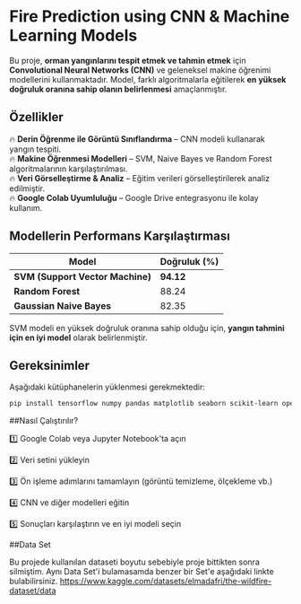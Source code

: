 # Fire Prediction using CNN & Machine Learning Models

Bu proje, **orman yangınlarını tespit etmek ve tahmin etmek** için **Convolutional Neural Networks (CNN)** ve geleneksel makine öğrenimi modellerini kullanmaktadır. Model, farklı algoritmalarla eğitilerek **en yüksek doğruluk oranına sahip olanın belirlenmesi** amaçlanmıştır.

## Özellikler
🔥 **Derin Öğrenme ile Görüntü Sınıflandırma** – CNN modeli kullanarak yangın tespiti.  
🔥 **Makine Öğrenmesi Modelleri** – SVM, Naive Bayes ve Random Forest algoritmalarının karşılaştırılması.  
🔥 **Veri Görselleştirme & Analiz** – Eğitim verileri görselleştirilerek analiz edilmiştir.  
🔥 **Google Colab Uyumluluğu** – Google Drive entegrasyonu ile kolay kullanım.  

## Modellerin Performans Karşılaştırması
| Model | Doğruluk (%) |
|--------|------------|
| **SVM (Support Vector Machine)** | **94.12** |
| **Random Forest** | 88.24 |
| **Gaussian Naive Bayes** | 82.35 |

SVM modeli en yüksek doğruluk oranına sahip olduğu için, **yangın tahmini için en iyi model** olarak belirlenmiştir.

## Gereksinimler
Aşağıdaki kütüphanelerin yüklenmesi gerekmektedir:

```bash
pip install tensorflow numpy pandas matplotlib seaborn scikit-learn opencv-python
```

##Nasıl Çalıştırılır?

1️⃣ Google Colab veya Jupyter Notebook'ta açın

2️⃣ Veri setini yükleyin

3️⃣ Ön işleme adımlarını tamamlayın (görüntü temizleme, ölçekleme vb.)

4️⃣ CNN ve diğer modelleri eğitin

5️⃣ Sonuçları karşılaştırın ve en iyi modeli seçin

##Data Set

Bu projede kullanılan dataseti boyutu sebebiyle proje bittikten sonra silmiştim. Aynı Data Set'i bulamasamda benzer bir Set'e aşağıdaki linkte bulabilirsiniz.
https://www.kaggle.com/datasets/elmadafri/the-wildfire-dataset/data
